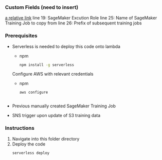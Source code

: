 ### Custom Fields (need to insert)
[a relative link](serverless.yml)
line 19: SageMaker Excution Role
line 25: Name of SageMaker Training Job to copy from 
line 26: Prefix of subsequent training jobs

### Prerequisites

* Serverless is needed to deploy this code onto lambda

  * npm
    ```sh
    npm install -g serverless
    ```

  Configure AWS with relevant credentials
  * npm
    ```sh
    aws configure
  ```

* Previous manually created SageMaker Training Job
* SNS trigger upon update of S3 training data

### Instructions

1. Navigate into this folder directory
2. Deploy the code
   ```sh
   serverless deploy
   ```